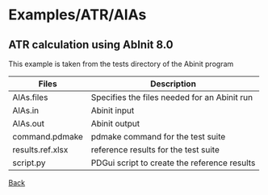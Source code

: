 # Examples/ATR/AlAs
## ATR calculation using AbInit 8.0

This example is taken from the tests directory of the Abinit program

| **Files**            | **Description**                                |
| ---------------------| ---------------------------------------------- |
| AlAs.files           | Specifies the files needed for an Abinit run   |
| AlAs.in              | Abinit input                                   |
| AlAs.out             | Abinit output                                  |
| command.pdmake       | pdmake command for the test suite              |
| results.ref.xlsx     | reference results for the test suite           |
| script.py            | PDGui script to create the reference results   |

[Back](..)
